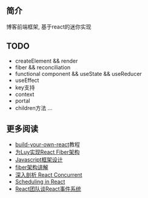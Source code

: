 ## 简介
博客前端框架, 基于react的迷你实现

## TODO
* createElement && render
* fiber && reconciliation
* functional component && useState && useReducer 
* useEffect
* key支持
* context
* portal
* children方法
...

## 更多阅读
* [build-your-own-react](https://pomb.us/build-your-own-react/)教程
* [为Luy实现React Fiber架构](https://zhuanlan.zhihu.com/p/37098539)
* [Javascript框架设计](https://book.douban.com/subject/27133542/)
* [fiber架构讲解](https://www.youtube.com/watch?v=aS41Y_eyNrU)
* [深入剖析 React Concurrent](https://zhuanlan.zhihu.com/p/60307571)
* [Scheduling in React](https://philippspiess.com/scheduling-in-react/)
* [React团队谈React事件系统](https://www.youtube.com/watch?v=aS41Y_eyNrU)